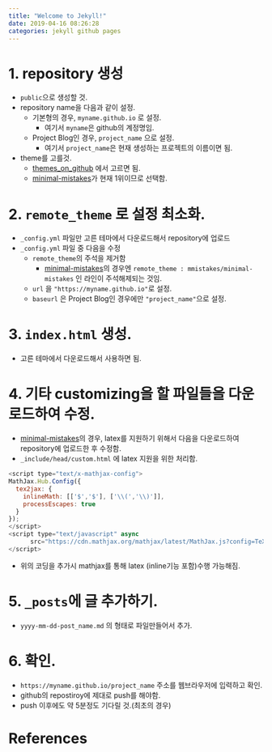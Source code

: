 ```yaml
---
title: "Welcome to Jekyll!"
date: 2019-04-16 08:26:28
categories: jekyll github pages
---
```


# 1. repository 생성

* `public`으로 생성할 것.
* repository name을 다음과 같이 설정.
	* 기본형의 경우, `myname.github.io` 로 설정.
		* 여기서 `myname`은 github의 계정명임.
	* Project Blog인 경우, `project_name` 으로 설정.
		* 여기서 `project_name`은 현재 생성하는 프로젝트의 이름이면 됨.
* theme를 고를것.
	* [themes_on_github](https://github.com/topics/jekyll-theme) 에서 고르면 됨.
	* [minimal-mistakes](https://github.com/mmistakes/minimal-mistakes)가 현재 1위이므로 선택함.

# 2. `remote_theme` 로 설정 최소화.

* `_config.yml` 파일만 고른 테마에서 다운로드해서 repository에 업로드
* `_config.yml` 파일 중 다음을 수정
	* `remote_theme`의 주석을 제거함
		* [minimal-mistakes](https://github.com/mmistakes/minimal-mistakes)의 경우엔 `remote_theme : mmistakes/minimal-mistakes` 인 라인이 주석해제되는 것임.
	* `url` 을  `"https://myname.github.io"`로 설정.
	* `baseurl` 은 Project Blog인 경우에만 `"project_name"`으로 설정.

# 3. `index.html` 생성.

* 고른 테마에서 다운로드해서 사용하면 됨.

# 4. 기타 customizing을 할 파일들을 다운로드하여 수정.

* [minimal-mistakes](https://github.com/mmistakes/minimal-mistakes)의 경우, latex를 지원하기 위해서 다음을 다운로드하여 repository에 업로드한 후 수정함.
* `_include/head/custom.html` 에 latex 지원을 위한 처리함.

```javascript
<script type="text/x-mathjax-config">
MathJax.Hub.Config({
  tex2jax: {
    inlineMath: [['$','$'], ['\\(','\\)']],
    processEscapes: true
  }
});
</script>
<script type="text/javascript" async
	  src="https://cdn.mathjax.org/mathjax/latest/MathJax.js?config=TeX-MML-AM_CHTML">
</script>
```

* 위의 코딩을 추가시 mathjax를 통해 latex (inline기능 포함)수행 가능해짐.

# 5. `_posts`에 글 추가하기.

* `yyyy-mm-dd-post_name.md` 의 형태로 파일만들어서 추가.

# 6. 확인.

* `https://myname.github.io/project_name` 주소를 웹브라우저에 입력하고 확인.
* github의 repostiroy에 제대로 push를 해야함.
* push 이후에도 약 5분정도 기다릴 것.(최초의 경우)

# References

[jekyll-docs]: https://jekyllrb.com/docs/home
[jekyll-gh]:   https://github.com/jekyll/jekyll
[jekyll-talk]: https://talk.jekyllrb.com/


